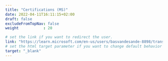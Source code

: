 ```yaml
---
title: "Certifications (MS)"
date: 2022-04-11T16:11:15+02:00
draft: false
excludeFromTopNav: false
weight           : 20

# set the link if you want to redirect the user.
link: "https://learn.microsoft.com/en-us/users/basvandesande-8898/transcript/vmzk8agyxgwpjkn"
# set the html target parameter if you want to change default behavior
target: "_blank"
---
```

